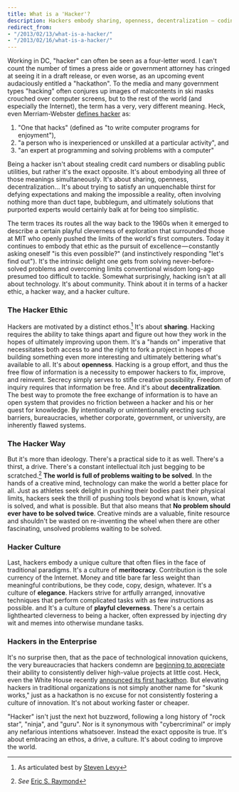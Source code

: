 ```yaml
---
title: What is a 'Hacker'?
description: Hackers embody sharing, openness, decentralization — coding to improve the world
redirect_from:
- "/2013/02/13/what-is-a-hacker/"
- "/2013/02/16/what-is-a-hacker/"
---
```


Working in DC, "hacker" can often be seen as a four-letter word. I can't count the number of times a press aide or government attorney has cringed at seeing it in a draft release, or even worse, as an upcoming event audaciously entitled a "hackathon". To the media and many government types "hacking" often conjures up images of malcontents in ski masks crouched over computer screens, but to the rest of the world (and especially the Internet), the term has a very, very different meaning. Heck, even Merriam-Webster [defines hacker](http://www.merriam-webster.com/dictionary/hacker) as:

1. "One that hacks" (defined as "to write computer programs for enjoyment"),
2. "a person who is inexperienced or unskilled at a particular activity", and
3. "an expert at programming and solving problems with a computer"

Being a hacker isn't about stealing credit card numbers or disabling public utilities, but rather it's the exact opposite. It's about embodying all three of those meanings simultaneously. It's about sharing, openness, decentralization… It's about trying to satisfy an unquenchable thirst for defying expectations and making the impossible a reality, often involving nothing more than duct tape, bubblegum, and ultimately solutions that purported experts would certainly balk at for being too simplistic.

The term traces its routes all the way back to the 1960s when it emerged to describe a certain playful cleverness of exploration that surrounded those at MIT who openly pushed the limits of the world's first computers. Today it continues to embody that ethic as the pursuit of excellence — constantly asking oneself "is this even possible?" (and instinctively responding "let's find out"). It's the intrinsic delight one gets from solving never-before-solved problems and overcoming limits conventional wisdom long-ago presumed too difficult to tackle. Somewhat surprisingly, hacking isn't at all about technology. It's about community. Think about it in terms of a hacker ethic, a hacker way, and a hacker culture.

### The Hacker Ethic

Hackers are motivated by a distinct ethos.[^1] It's about **sharing**. Hacking requires the ability to take things apart and figure out how they work in the hopes of ultimately improving upon them. It's a "hands on" imperative that necessitates both access to and the right to fork a project in hopes of building something even more interesting and ultimately bettering what's available to all. It's about **openness**. Hacking is a group effort, and thus the free flow of information is a necessity to empower hackers to fix, improve, and reinvent. Secrecy simply serves to stifle creative possibility. Freedom of inquiry requires that information be free. And it's about **decentralization**. The best way to promote the free exchange of information is to have an open system that provides no friction between a hacker and his or her quest for knowledge. By intentionally or unintentionally erecting such barriers, bureaucracies, whether corporate, government, or university, are inherently flawed systems.

### The Hacker Way

But it's more than ideology. There's a practical side to it as well. There's a thirst, a drive. There's a constant intellectual itch just begging to be scratched.[^2] **The world is full of problems waiting to be solved**. In the hands of a creative mind, technology can make the world a better place for all. Just as athletes seek delight in pushing their bodies past their physical limits, hackers seek the thrill of pushing tools beyond what is known, what is solved, and what is possible. But that also means that **No problem should ever have to be solved twice**. Creative minds are a valuable, finite resource and shouldn't be wasted on re-inventing the wheel when there are other fascinating, unsolved problems waiting to be solved.

### Hacker Culture

Last, hackers embody a unique culture that often flies in the face of traditional paradigms. It's a culture of **meritocracy**. Contribution is the sole currency of the Internet. Money and title bare far less weight than meaningful contributions, be they code, copy, design, whatever. It's a culture of **elegance**. Hackers strive for artfully arranged, innovative techniques that perform complicated tasks with as few instructions as possible. and It's a culture of **playful cleverness**. There's a certain lighthearted cleverness to being a hacker, often expressed by injecting dry wit and memes into otherwise mundane tasks.

### Hackers in the Enterprise

It's no surprise then, that as the pace of technological innovation quickens, the very bureaucracies that hackers condemn are [beginning to appreciate](http://www.intechnic.com/blog/a-hacker-the-secret-ingredient-your-it-department-lacks/) their ability to consistently deliver high-value projects at little cost. Heck, even the White House recently [announced its first hackathon](http://www.whitehouse.gov/blog/2013/02/05/announcing-we-people-20-and-white-house-hackathon). But elevating hackers in traditional organizations is not simply another name for "skunk works," just as a hackathon is no excuse for not consistently fostering a culture of innovation. It's not about working faster or cheaper.

"Hacker" isn't just the next hot buzzword, following a long history of "rock star", "ninja", and "guru". Nor is it synonymous with "cybercriminal" or imply any nefarious intentions whatsoever. Instead the exact opposite is true. It's about embracing an ethos, a drive, a culture. It's about coding to improve the world.

[^1]: As articulated best by [Steven Levy](http://www.amazon.com/Hackers-Computer-Revolution-Anniversary-ebook/dp/B003PDMKIY/?tag=benbalter07-20)

[^2]: *See* [Eric S. Raymond](http://www.catb.org/esr/faqs/hacker-howto.html)
